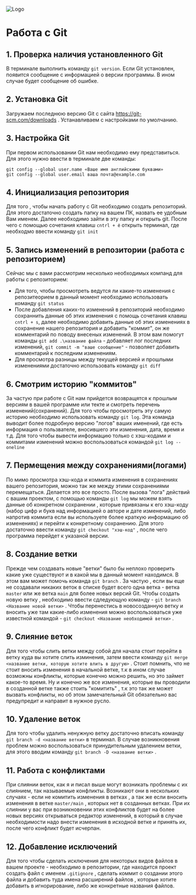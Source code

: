 ![Logo](Git-Logo-1788C.png)
# Работа с Git

## 1. Проверка наличия установленного Git
В терминале выполнить команду `git version`.
Если Git установлен, появится сообщение с информацией о версии программы. В ином случае будет сообщение об ошибке.

## 2. Установка Git
Загружаем последнюю версию Git с сайта https://git-scm.com/downloads .
Устанавливаем с настройками по умолчанию.

## 3. Настройка Git
При первом использовании Git нам необходимо ему представиться. Для этого нужно ввести в терминале две команды: 
```
git config --global user.name «Ваше имя английскими буквами»
git config --global user.email ваша почта@example.com
```

## 4. Инициализация репозитория
Для того , чтобы начать работу с Git необходимо создать репозиторий. Для этого достаточно создать папку на вашем ПК, назвать ее удобным Вам именем. Далее необходимо зайти в эту папку и открыть git. После чего с помощью сочетания клавиш `cntrl + ё` открыть терминал, где необходмо ввести команду `git init` 

## 5. Запись изменений в репозитории (работа с репозиторием)
Сейчас мы с вами рассмотрим несколько необходимых компанд для работы с репозиторием:
* Для того, чтобы просмотреть ведутся ли какие-то изменения с репозитеорием в данный момент необходимо использовать команду `git status`
* После добавления каких-то изменений в репозиторий необходимо сохраннить данные об этих изменения с помощь сочетания клавиш `cntrl + s`, далее необходимо добавить данные об этих изменениях в сохранение нашего репозитория и добавить "коммит", он же комментарий по поводу внесеных изменений. В этом вам помогут команды `git add .\название файла` - добавляет лог последних изменений, `git commit -m "ваше сообщение"` - позволяет добавить комментарий к последним изменениям.
* Для просмотра разницы между текущей версией и прошлыми изменениями достаточно использовать команду `git diff`

## 6. Смотрим историю "коммитов"
За частую при работе с Git нам прийдется возвращятся к прошлым версиям в вашей программе или текте и смотреть перечень изменений(сохранений). Для того чтобы просмотреть эту самую историю необходимо использовать команду `git log`.
Эта команда выводит более подробную версию "логов" ваших именений, где есть информация о пользвателе, вносившего эти изменения, дата, время и т.д. Для того чтобы вывести информацию только с хэш-кодами и коммитами изменений можно воспользоваться командой `git log --oneline` 

## 7. Пермещения между сохранениями(логами)
По мимо просмотра хэш-кода и коммита изменения в сохранениях вашего репозитория, можно так же между этими сохранениями перемещаться. Делается это все просто. После вызова "лога" действий с вашим проектом, с помощью команды `git log` мы можем взять данные об конкретном сохранении , которые привязаны к его хэш-коду (набор цифр и букв над информацией о авторе и дате изменений, либо напротив коммита если вы используете более краткую информацию об изменениях) и перейти к конкретному сохранению. Для этого достаточно ввести команду `git checkout "хэш-код"` , после чего программа перейдет к указаной версии.

## 8. Создание ветки
Прежде чем создавать новые "ветки" было бы неплохо проверить какие уже существуют и в какой мы в данный момент находимся. В этом вам может помочь команда `git branch` . За частую , если вы еще не создавали никаких веток в списке будет всего одна ветка - ветка `master` или же ветка `main` для более новых версий Git. Чтобы создать новую ветку , необходимо ввести сдледующую команду - `git branch <Название новой ветки>` . Чтобы перенестись в новосозданную ветку и вносить уже там какие-либо изменения можно воспользоваться уже известной командой - `git checkout <Название необходимой ветки>` .

## 9. Слияние веток
Для того чтобы слить ветки между собой для начала стоит перейти в ветку куда вы хотите слить изминения, затем ввести команду `git merge <название ветки, которую хотите влить в другую>` . Стоит помнить, что не стоит вносить изменения в начальной ветке, т.к в ином случае возможны конфликты, которые конечно можно решить, но это займет какое-то время. Ну и конечно же все изменения, которые вы проводили в созданной ветке также стоить "комитить" , т.к это так же может вызвать конфликты, но об этом замечательный Git обязательно вас предупредит и направит в нужное русло.

## 10. Удаление веток
Для того чтобы удалить ненужную ветку достаточно вписать команду `git branch -d <название ветки>` в терминал. В случае возникновения проблем можно воспользоваться принудительным удалением ветки, для этого вводим команду `git branch -D <название ветки>` .

## 11. Работа с конфликтами
При слиянии веток, как я и писал выше могут возникать проблемы с их слиянием, так называемые конфликты. Возникают они в нескольких случаях - если не комитить изменения в ветках , а так же если вносить изменения в ветке `master/main` , которых нет в созданных ветках. При их слиянии у вас при возникновении этих конфликтов будет на более новых версиях открываться редактор изменений, в который в случае необходимости надо внести изменения в исходной ветке и принять их, после чего конфликт будет исчерпан.

## 12. Добавление исключений
Для того чтобы сделать исключения для некоторых видов файлов в вашем проекте - необходимо в репозитории, где находится проект cоздать файл с именем `.gitignore` , сделать коммит о создании этого файла и добавить туда имена расширений файлов , которые хотите добавить в игнорирование, либо же конкретные названия файлов.